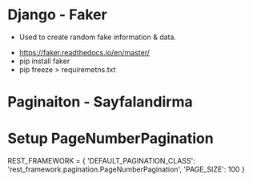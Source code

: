 # Django - Faker

* Used to create random fake information & data.

- https://faker.readthedocs.io/en/master/
- pip install faker
- pip freeze > requiremetns.txt

# Paginaiton - Sayfalandirma

# Setup PageNumberPagination

REST_FRAMEWORK = {
    'DEFAULT_PAGINATION_CLASS': 'rest_framework.pagination.PageNumberPagination',
    'PAGE_SIZE': 100
}



